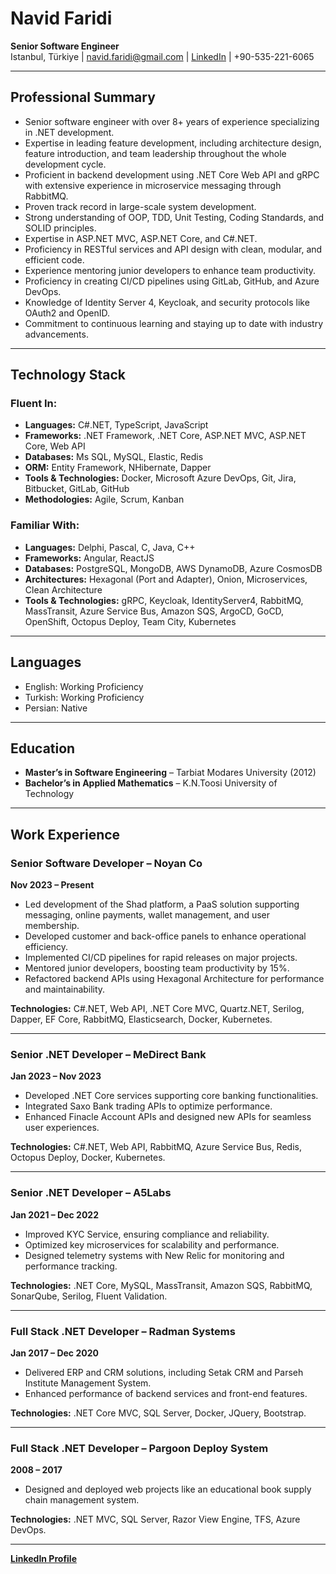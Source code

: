 # Navid Faridi  
**Senior Software Engineer**  
Istanbul, Türkiye | [navid.faridi@gmail.com](mailto:navid.faridi@gmail.com) | [LinkedIn](https://linkedin.com/in/navidfaridi) | +90-535-221-6065  

---

## Professional Summary  

- Senior software engineer with over 8+ years of experience specializing in .NET development.  
- Expertise in leading feature development, including architecture design, feature introduction, and team leadership throughout the whole development cycle.  
- Proficient in backend development using .NET Core Web API and gRPC with extensive experience in microservice messaging through RabbitMQ.  
- Proven track record in large-scale system development.  
- Strong understanding of OOP, TDD, Unit Testing, Coding Standards, and SOLID principles.  
- Expertise in ASP.NET MVC, ASP.NET Core, and C#.NET.  
- Proficiency in RESTful services and API design with clean, modular, and efficient code.  
- Experience mentoring junior developers to enhance team productivity.  
- Proficiency in creating CI/CD pipelines using GitLab, GitHub, and Azure DevOps.  
- Knowledge of Identity Server 4, Keycloak, and security protocols like OAuth2 and OpenID.  
- Commitment to continuous learning and staying up to date with industry advancements.  

---

## Technology Stack  

### Fluent In:  
- **Languages:** C#.NET, TypeScript, JavaScript  
- **Frameworks:** .NET Framework, .NET Core, ASP.NET MVC, ASP.NET Core, Web API  
- **Databases:** Ms SQL, MySQL, Elastic, Redis  
- **ORM:** Entity Framework, NHibernate, Dapper  
- **Tools & Technologies:** Docker, Microsoft Azure DevOps, Git, Jira, Bitbucket, GitLab, GitHub  
- **Methodologies:** Agile, Scrum, Kanban  

### Familiar With:  
- **Languages:** Delphi, Pascal, C, Java, C++  
- **Frameworks:** Angular, ReactJS  
- **Databases:** PostgreSQL, MongoDB, AWS DynamoDB, Azure CosmosDB  
- **Architectures:** Hexagonal (Port and Adapter), Onion, Microservices, Clean Architecture  
- **Tools & Technologies:** gRPC, Keycloak, IdentityServer4, RabbitMQ, MassTransit, Azure Service Bus, Amazon SQS, ArgoCD, GoCD, OpenShift, Octopus Deploy, Team City, Kubernetes  

---

## Languages  

- English: Working Proficiency  
- Turkish: Working Proficiency  
- Persian: Native  

---

## Education  

- **Master’s in Software Engineering** – Tarbiat Modares University (2012)  
- **Bachelor’s in Applied Mathematics** – K.N.Toosi University of Technology  

---

## Work Experience  

### **Senior Software Developer – Noyan Co**  
**Nov 2023 – Present**  
- Led development of the Shad platform, a PaaS solution supporting messaging, online payments, wallet management, and user membership.  
- Developed customer and back-office panels to enhance operational efficiency.  
- Implemented CI/CD pipelines for rapid releases on major projects.  
- Mentored junior developers, boosting team productivity by 15%.  
- Refactored backend APIs using Hexagonal Architecture for performance and maintainability.  

**Technologies:** C#.NET, Web API, .NET Core MVC, Quartz.NET, Serilog, Dapper, EF Core, RabbitMQ, Elasticsearch, Docker, Kubernetes.  

---

### **Senior .NET Developer – MeDirect Bank**  
**Jan 2023 – Nov 2023**  
- Developed .NET Core services supporting core banking functionalities.  
- Integrated Saxo Bank trading APIs to optimize performance.  
- Enhanced Finacle Account APIs and designed new APIs for seamless user experiences.  

**Technologies:** C#.NET, Web API, RabbitMQ, Azure Service Bus, Redis, Octopus Deploy, Docker, Kubernetes.  

---

### **Senior .NET Developer – A5Labs**  
**Jan 2021 – Dec 2022**  
- Improved KYC Service, ensuring compliance and reliability.  
- Optimized key microservices for scalability and performance.  
- Designed telemetry systems with New Relic for monitoring and performance tracking.  

**Technologies:** .NET Core, MySQL, MassTransit, Amazon SQS, RabbitMQ, SonarQube, Serilog, Fluent Validation.  

---

### **Full Stack .NET Developer – Radman Systems**  
**Jan 2017 – Dec 2020**  
- Delivered ERP and CRM solutions, including Setak CRM and Parseh Institute Management System.  
- Enhanced performance of backend services and front-end features.  

**Technologies:** .NET Core MVC, SQL Server, Docker, JQuery, Bootstrap.  

---

### **Full Stack .NET Developer – Pargoon Deploy System**  
**2008 – 2017**  
- Designed and deployed web projects like an educational book supply chain management system.  

**Technologies:** .NET MVC, SQL Server, Razor View Engine, TFS, Azure DevOps.  

---

**[LinkedIn Profile](https://linkedin.com/in/navidfaridi)**  
